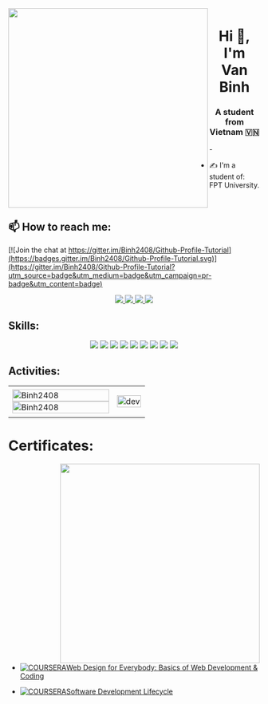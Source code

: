 <img align="left" width="400" src="https://github.githubassets.com/images/modules/profile/profile-first-repo.svg">
<h1 align="center">Hi 👋, I'm Van Binh</h1>
<p align="center">
  <h3 align="center">A student from Vietnam 🇻🇳 </h3>
</p>
-

- ✍ I'm a student of: FPT University.

<br />

## 📫 How to reach me:

[![Join the chat at https://gitter.im/Binh2408/Github-Profile-Tutorial](https://badges.gitter.im/Binh2408/Github-Profile-Tutorial.svg)](https://gitter.im/Binh2408/Github-Profile-Tutorial?utm_source=badge&utm_medium=badge&utm_campaign=pr-badge&utm_content=badge)

<p align="center">
  
  <a href="[https://www.facebook.com/profile.php?id=100033855937201](https://www.facebook.com/profile.php?id=100033855937201)" alt="Facebook">
    <img src="https://img.icons8.com/fluent/48/000000/facebook-new.png" target="_blank" />
  </a> 
  <a href="https://github.com/Binh2408" alt="Github">
    <img src="https://img.icons8.com/fluent/48/000000/github.png"/>
  </a> 
  <a href="[https://youtube.com/@nguyenvanbinhk16dn37](https://youtube.com/@nguyenvanbinhk16dn37)" alt="Youtube channel" target="_blank" >
    <img src="https://img.icons8.com/fluent/48/000000/youtube-play.png"/>
  </a>
 
  <a href="mailto:binhnvde160601@fpt.edu.vn" alt="Email">
    <img src="https://img.icons8.com/fluent/48/000000/mailing.png"/>
  </a>
</p>

## Skills:
<p align="center">
 
  <img src="https://img.icons8.com/color/48/000000/mysql-logo.png"/>
  <img src="https://img.icons8.com/color/48/000000/mongodb.png"/>
  <img src="https://img.icons8.com/color/48/000000/git.png"/>
  <img src="https://img.icons8.com/color/48/000000/github-2.png"/>
  <img src="https://img.icons8.com/color/48/000000/visual-studio-code-2019.png"/>
  <img src="https://img.icons8.com/color/48/null/visual-studio--v2.png"/>
  <img src="https://img.icons8.com/dusk/48/000000/anaconda.png"/>
  <img src="https://img.icons8.com/fluent/48/000000/spyder-ide.png"/>
  <img src="https://img.icons8.com/color/48/000000/trello.png"/>
</p>

## Activities:

<table style="width:100%;">
  <tr>
    <td>
      <img src="https://github-readme-stats.vercel.app/api/top-langs/?username=Binh2408&bg_color=FFFFFF00&text_color=179fa3&layout=compact&hide=CSS&langs_count=10&custom_title=Top%20ngôn%20ngữ%20được%20dùng" alt="Binh2408" width="100%"/>
      <img src="https://github-readme-stats.vercel.app/api?username=Binh2408&bg_color=FFFFFF00&text_color=179fa3&show_icons=true&count_private=true&include_all_commits=true&custom_title=Hoạt%20động%20trên%20Github" alt="Binh2408" width="100%"/>
    </td>
    <td>
      <p align="center"> 
        <img src="https://cdn.dribbble.com/users/1059583/screenshots/4171367/coding-freak.gif" alt="dev" width="100%"/>
      </p>
    </td>
  </tr>
</table>

# Certificates:

<img align="right" width="400" src="https://github.githubassets.com/images/modules/profile/profile-joined-github.svg">

- [![COURSERA](https://img.shields.io/badge/-COURSERA-green)Web Design for Everybody:
Basics of Web
Development & Coding](https://www.coursera.org/account/accomplishments/specialization/certificate/ZHQMYPBDNP3N)

- [![COURSERA](https://img.shields.io/badge/-COURSERA-green)Software Development
Lifecycle](https://www.coursera.org/account/accomplishments/specialization/certificate/Y4669PFV4E56)

